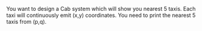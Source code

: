 You want to design a Cab system which will show you nearest 5 taxis.
Each taxi will continuously emit (x,y) coordinates.
You need to print the nearest 5 taxis from (p,q).